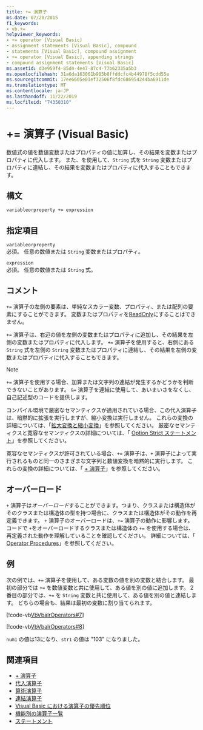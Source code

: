 ```yaml
---
title: += 演算子
ms.date: 07/20/2015
f1_keywords:
- vb.+=
helpviewer_keywords:
- += operator [Visual Basic]
- assignment statements [Visual Basic], compound
- statements [Visual Basic], compound assignment
- += operator [Visual Basic], appending strings
- compound assignment statements [Visual Basic]
ms.assetid: d3e959f4-85d4-4e47-87c4-77b62335a5b3
ms.openlocfilehash: 31a6da163061b905b8ffddcfc4b44978f5cdd55e
ms.sourcegitcommit: 17ee6605e01ef32506f8fdc686954244ba6911de
ms.translationtype: MT
ms.contentlocale: ja-JP
ms.lasthandoff: 11/22/2019
ms.locfileid: "74350310"
---
```

# <a name="-operator-visual-basic"></a>+= 演算子 (Visual Basic)
数値式の値を数値変数またはプロパティの値に加算し、その結果を変数またはプロパティに代入します。 また、を使用して、`String` 式を `String` 変数またはプロパティに連結し、その結果を変数またはプロパティに代入することもできます。  
  
## <a name="syntax"></a>構文  
  
```vb  
variableorproperty += expression  
```  
  
## <a name="parts"></a>指定項目  
 `variableorproperty`  
 必須。 任意の数値または `String` 変数またはプロパティ。  
  
 `expression`  
 必須。 任意の数値または `String` 式。  
  
## <a name="remarks"></a>コメント  
 `+=` 演算子の左側の要素は、単純なスカラー変数、プロパティ、または配列の要素にすることができます。 変数またはプロパティを[ReadOnly](../../../visual-basic/language-reference/modifiers/readonly.md)にすることはできません。  
  
 `+=` 演算子は、右辺の値を左側の変数またはプロパティに追加し、その結果を左側の変数またはプロパティに代入します。 `+=` 演算子を使用すると、右側にある `String` 式を左側の `String` 変数またはプロパティに連結し、その結果を左側の変数またはプロパティに代入することもできます。  
  
> [!NOTE]
> `+=` 演算子を使用する場合、加算または文字列の連結が発生するかどうかを判断できないことがあります。 `&=` 演算子を連結に使用して、あいまいさをなくし、自己記述型のコードを提供します。  
  
 コンパイル環境で厳密なセマンティクスが適用されている場合、この代入演算子は、暗黙的に拡張を実行しますが、縮小変換は実行しません。 これらの変換の詳細については、「[拡大変換と縮小変換](../../../visual-basic/programming-guide/language-features/data-types/widening-and-narrowing-conversions.md)」を参照してください。 厳密なセマンティクスと寛容なセマンティクスの詳細については、「 [Option Strict ステートメント](../../../visual-basic/language-reference/statements/option-strict-statement.md)」を参照してください。  
  
 寛容なセマンティクスが許可されている場合、`+=` 演算子は、`+` 演算子によって実行されるものと同一のさまざまな文字列と数値変換を暗黙的に実行します。 これらの変換の詳細については、「 [+ 演算子](../../../visual-basic/language-reference/operators/addition-operator.md)」を参照してください。  
  
## <a name="overloading"></a>オーバーロード  
 `+` 演算子は*オーバーロード*することができます。つまり、クラスまたは構造体がそのクラスまたは構造体の型を持つ場合に、クラスまたは構造体がその動作を再定義できます。 `+` 演算子のオーバーロードは、`+=` 演算子の動作に影響します。 コードで `+`をオーバーロードするクラスまたは構造体の `+=` を使用する場合は、再定義された動作を理解していることを確認してください。 詳細については、「 [Operator Procedures](../../../visual-basic/programming-guide/language-features/procedures/operator-procedures.md)」を参照してください。  
  
## <a name="example"></a>例  
 次の例では、`+=` 演算子を使用して、ある変数の値を別の変数と結合します。 最初の部分では `+=` を数値変数と共に使用して、ある値を別の値に追加します。 2番目の部分では、`+=` を `String` 変数と共に使用して、ある値を別の値と連結します。 どちらの場合も、結果は最初の変数に割り当てられます。  
  
 [!code-vb[VbVbalrOperators#7](~/samples/snippets/visualbasic/VS_Snippets_VBCSharp/VbVbalrOperators/VB/Class1.vb#7)]  
  
 [!code-vb[VbVbalrOperators#8](~/samples/snippets/visualbasic/VS_Snippets_VBCSharp/VbVbalrOperators/VB/Class1.vb#8)]  
  
 `num1` の値は13になり、`str1` の値は "103" になりました。  
  
## <a name="see-also"></a>関連項目

- [+ 演算子](../../../visual-basic/language-reference/operators/addition-operator.md)
- [代入演算子](../../../visual-basic/language-reference/operators/assignment-operators.md)
- [算術演算子](../../../visual-basic/language-reference/operators/arithmetic-operators.md)
- [連結演算子](../../../visual-basic/language-reference/operators/concatenation-operators.md)
- [Visual Basic における演算子の優先順位](../../../visual-basic/language-reference/operators/operator-precedence.md)
- [機能別の演算子一覧](../../../visual-basic/language-reference/operators/operators-listed-by-functionality.md)
- [ステートメント](../../../visual-basic/programming-guide/language-features/statements.md)
